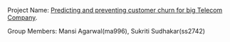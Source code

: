 Project Name: [Predicting and preventing customer churn for big Telecom Company](https://github.com/Mansi1806/ORIE-4741-Final-Project-).

Group Members: Mansi Agarwal(ma996), Sukriti Sudhakar(ss2742)
